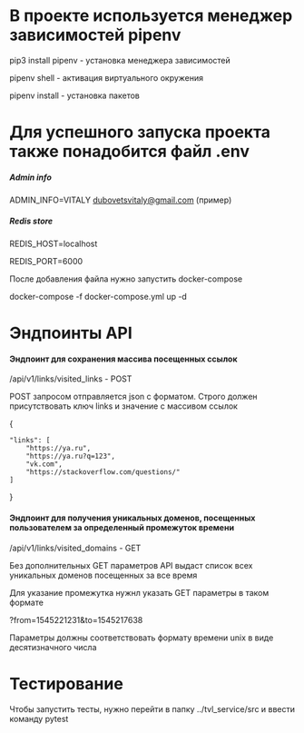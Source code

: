 # В проекте используется менеджер зависимостей pipenv

pip3 install pipenv - установка менеджера зависимостей

pipenv shell - активация виртуального окружения

pipenv install - установка пакетов

# Для успешного запуска проекта также понадобится файл .env

##### Admin info
ADMIN_INFO=VITALY dubovetsvitaly@gmail.com (пример)

##### Redis store

REDIS_HOST=localhost

REDIS_PORT=6000

После добавления файла нужно запустить docker-compose

docker-compose -f docker-compose.yml up -d

# Эндпоинты API

#### Эндпоинт для сохранения массива посещенных ссылок

/api/v1/links/visited_links - POST

POST запросом отправляется json c форматом. Строго должен присутствовать ключ links и значение с массивом ссылок

{

	"links": [	
        "https://ya.ru",
        "https://ya.ru?q=123",
        "vk.com",
        "https://stackoverflow.com/questions/"
    ]
	
}

#### Эндпоинт для получения уникальных доменов, посещенных пользователем за определенный промежуток времени

/api/v1/links/visited_domains - GET

Без дополнительных GET параметров API выдаст список всех уникальных доменов посещенных за все время

Для указание промежутка нужнл указать GET параметры в таком формате

?from=1545221231&to=1545217638

Параметры должны соответствовать формату времени unix в виде десятизначного числа

# Тестирование

Чтобы запустить тесты, нужно перейти в папку ../tvl_service/src и ввести команду pytest



